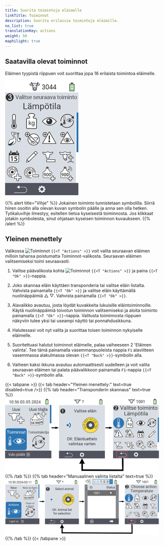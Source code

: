 ```yaml
---
title: Suorita toimintoja eläimelle
linkTitle: Toiminnot
description: Suorita erilaisia toimintoja eläimille.
no_list: true
translationKey: actions
weight: 50
maphilight: true
---
```

## Saatavilla olevat toiminnot

Eläimen tyypistä riippuen voit suorittaa jopa 16 erilaista toimintoa eläimelle.


<img src="images/menu2.png" alt="VitalControl Actions" title="Toiminnot" usemap="#workmap" class="maphilight" />

<map name="workmap">
  <area shape="rect" coords="3,100,60,165" alt="Lämpötila" title="Mittaa kuume eläimiltäsi&#10;Hiiren klikkaus: avaa dokumentaatio" href="/fi/docs/actions/measure-temperature/">
  <area shape="rect" coords="60,100,118,165" alt="Punnitus" title="Kirjaa eläintesi paino&#10;Hiiren klikkaus: avaa dokumentaatio" href="/fi/docs/actions/record-weight/">
  <area shape="rect" coords="118,100,174,165" alt="Arviointi" title="Arvioi eläimesi&#10;Hiiren klikkaus: avaa dokumentaatio" href="/fi/docs/actions/rating/">
  <area shape="rect" coords="174,100,230,165" alt="Toimintaketju" title="Sovella ja aseta toimintaketju&#10;Hiiren klikkaus: avaa dokumentaatio" href="/fi/docs/chain-of-actions/">
   <area shape="rect" coords="3,165,60,225" alt="Poikiminen" title="Rekisteröi poikiminen&#10;Hiiren klikkaus: avaa dokumentaatio" href="/fi/docs/actions/calving/">
   <area shape="rect" coords="60,165,120,225" alt="Kuivaus" title="Kuivaa lehmä tai lisää hänet tuoreiden lehmien listaan&#10;Hiiren klikkaus: avaa dokumentaatio" href="/fi/docs/actions/dry-off/">
   <area shape="rect" coords="120,165,175,225" alt="Hälytys" title="Lisää ja poista eläimiä hälytyslistalta&#10;Hiiren klikkaus: avaa dokumentaatio" href="/fi/docs/actions/alarm/">
   <area shape="rect" coords="175,165,230,225" alt="Tarkkailussa" title="Lisää eläimiä tarkkailulistalle tai poista niitä&#10;Hiiren klikkaus: avaa dokumentaatio" href="/fi/docs/actions/on-watch/">
   <area shape="rect" coords="3,225,60,280" alt="Eläimen historia" title="Katso eläimen historiaa&#10;Hiiren klikkaus: avaa dokumentaatio" href="/fi/docs/actions/animal-history/">
   <area shape="rect" coords="60,225,120,280" alt="Muokkaa" title="Muokkaa valitun eläimen tietoja&#10;Hiiren klikkaus: avaa dokumentaatio" href="/fi/docs/actions/edit/">
   <area shape="rect" coords="120,225,175,280" alt="Poista rekisteristä" title="Poista eläin rekisteristä&#10;Hiiren klikkaus: avaa dokumentaatio" href="/fi/docs/actions/unregister/">
   <area shape="rect" coords="175,225,230,280" alt="Eläimen menetys" title="Rekisteröi eläimen menetys&#10;Hiiren klikkaus: avaa dokumentaatio" href="/fi/docs/actions/animal-loss/">
   <area shape="rect" coords="3,280,60,337" alt="Yhdistä lähetin" title="Liitä lähetin eläimeen&#10;Hiiren klikkaus: avaa dokumentaatio" href="/fi/docs/actions/link-transponder/">
   <area shape="rect" coords="55,280,120,337" alt="Irrota lähetin" title="Poista lähetinyhteys eläimestä&#10;Hiiren klikkaus: avaa dokumentaatio" href="/fi/docs/actions/unlink-transponder/">
   <area shape="rect" coords="120,280,175,337" alt="Liitä eläimen tunnus manuaalisesti" title="Liitä kansallinen eläintunnus eläimeen, jolla ei ole kansallista eläintunnusta&#10;Hiiren klikkaus: avaa dokumentaatio" href="/fi/docs/actions/link-animal-id/#link-animal-id">
   <area shape="rect" coords="175,280,230,337" alt="Liitä eläimen tunnus skannauksella" title="Liitä kansallinen eläintunnus eläimeen, jolla ei ole kansallista eläintunnusta&#10;Hiiren klikkaus: avaa dokumentaatio" href="/fi/docs/actions/link-animal-id/#link-animal-id-with-electronic-ear-tag-scan">

<area shape="rect" coords="100,340,140,375" alt="Asetukset" title="Avaa asetukset&#10;Hiiren klikkaus: dokumentaatioon" href="/fi/docs/actions/setting/">
</map>

{{% alert title="Vihje" %}}
Jokainen toiminto tunnistetaan symbolilla. Siirrä hiiren osoitin alla olevan kuvan symbolin päälle ja anna sen olla hetken. Työkaluvihje ilmestyy, esitellen tietoa kyseisestä toiminnosta. Jos klikkaat jotakin symboleista, sinut ohjataan kyseisen toiminnon kuvaukseen.
{{% /alert %}}

## Yleinen menettely

Valikossa <img src="/icons/actions.svg" width="40" align="bottom" alt="Toiminnot" /> `{{<T "Actions" >}}` voit valita seuraavan eläimen milloin tahansa poistumatta Toiminnot-valikosta. Seuraavan eläimen valitsemiseksi toimi seuraavasti:

1. Valitse päävalikosta kohta <img src="/icons/actions.svg" width="40" align="bottom" alt="Toiminnot" /> `{{<T "Actions" >}}` ja paina `{{<T "Ok" >}}`-nappia.

2. Joko skannaa eläin käyttäen transponderia tai valitse eläin listalta. Vahvista painamalla `{{<T "Ok" >}}` ja valitse eläin käyttämällä nuolinäppäimiä △ ▽. Vahvista painamalla `{{<T "Ok" >}}`.

3. Alavalikko avautuu, josta löydät kuvakkeita lukuisille eläintoiminnoille. Käytä nuolinäppäimiä toivotun toiminnon valitsemiseksi ja aloita toiminto painamalla `{{<T "Ok" >}}`-nappia. Valitusta toiminnosta riippuen näkyviin tulee yksi tai useampi näyttö tai ponnahdusikkuna.

4. Halutessasi voit nyt valita ja suorittaa toisen toiminnon nykyiselle eläimelle.

5. Suoritettuasi halutut toiminnot eläimelle, palaa vaiheeseen 2 'Eläimen valinta'. Tee tämä painamalla vasemmanpuoleista nappia `F1` alaviitteen vasemmassa alakulmassa olevan `{{<T "Back" >}}`-symbolin alla.

6. Vaiheen kaksi ikkuna avautuu automaattisesti uudelleen ja voit valita seuraavan eläimen tai palata päävalikkoon painamalla `F1`-nappia `{{<T "Back" >}}`-symbolin alla.

{{< tabpane >}}
{{< tab header="Yleinen menettely:" text=true disabled=true />}}
{{% tab header="Transponderin skannaus" text=true %}}
![VitalControl: Valikko Toiminnot Yleinen menettely](images/next-animal-scan.png "Eläintoimintojen suorittaminen, valinta skannauksen kautta")
{{% /tab %}}
{{% tab header="Manuaalinen valinta listalta" text=true %}}
![VitalControl: Valikko Toiminnot Yleinen menettely](images/next-animal-manual-select.png "Eläintoimintojen suorittaminen, manuaalinen valinta")
{{% /tab %}}
{{< /tabpane >}}
